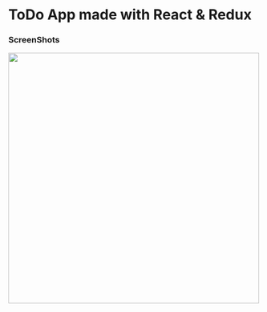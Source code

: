 # ToDo App made with React & Redux

### ScreenShots
<img width="500" src="https://user-images.githubusercontent.com/50590192/76516659-2ca7e600-649f-11ea-8289-a94c612075f7.png">
